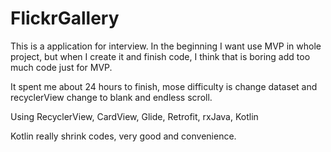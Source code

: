 # FlickrGallery
This is a application for interview.
In the beginning I want use MVP in whole project, but when I create it and finish code, I think that is boring add too much code just
for MVP.

It spent me about 24 hours to finish, mose difficulty is change dataset and recyclerView change to blank and endless scroll. 

Using RecyclerView, CardView, Glide,  Retrofit, rxJava, Kotlin 


Kotlin really shrink codes, very good and convenience.
